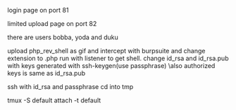 login page on port 81

limited upload page on port 82

there are users bobba, yoda and duku

upload php_rev_shell as gif and intercept with burpsuite and change extension to .php
run with listener to get shell.
change id_rsa and id_rsa.pub with keys generated with ssh-keygen(use passphrase) \\also authorized keys is same as id_rsa.pub

ssh with id_rsa and passphrase
cd into tmp

tmux -S default attach -t default
